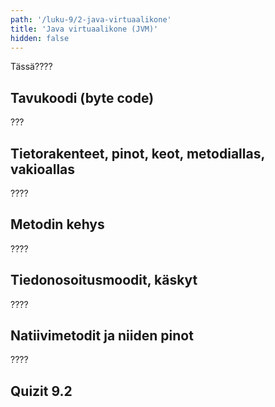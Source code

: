 ```yaml
---
path: '/luku-9/2-java-virtuaalikone'
title: 'Java virtuaalikone (JVM)'
hidden: false
---
```


<div>
<lead>Tässä????</lead>
</div>

## Tavukoodi (byte code)
???

## Tietorakenteet, pinot, keot, metodiallas, vakioallas
????

## Metodin kehys
????

## Tiedonosoitusmoodit, käskyt
????

## Natiivimetodit ja niiden pinot
????


## Quizit 9.2
<!-- Quiz 9.2.?? -->

<div><quiz id="4b44871b-2fe7-4fe1-978c-267d5bf8de80"></quiz></div>

